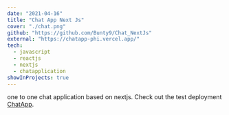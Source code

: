 ```yaml
---
date: "2021-04-16"
title: "Chat App Next Js"
cover: "./chat.png"
github: "https://github.com/Bunty9/Chat_NextJs"
external: "https://chatapp-phi.vercel.app/"
tech:
  - javascript
  - reactjs
  - nextjs
  - chatapplication
showInProjects: true
---
```


one to one chat application based on nextjs. Check out the test deployment [ChatApp](https://chatapp-phi.vercel.app/).
